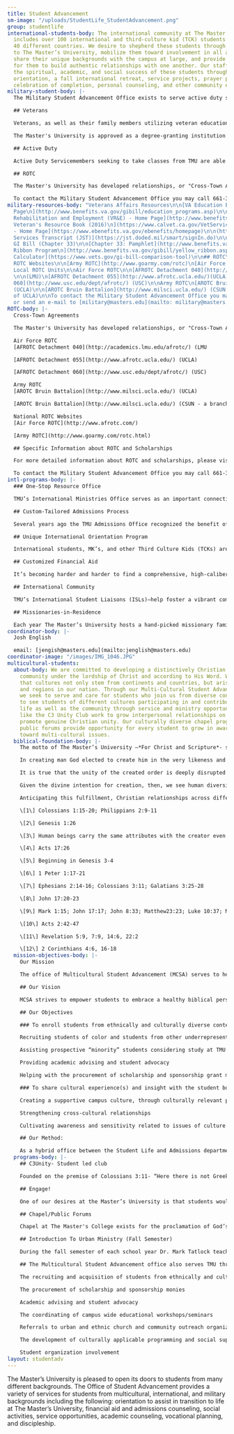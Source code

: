 ```yaml
---
title: Student Advancement
sm-image: "/uploads/StudentLife_StudentAdvancement.png"
group: studentlife
international-students-body: The international community at The Master’s University
  includes over 100 international and third-culture kid (TCK) students from nearly
  40 different countries. We desire to shepherd these students through their transition
  to The Master’s University, mobilize them toward involvement in all areas of campus,
  share their unique backgrounds with the campus at large, and provide opportunities
  for them to build authentic relationships with one another. Our staff actively promotes
  the spiritual, academic, and social success of these students through a pre-WOW
  orientation, a fall international retreat, service projects, prayer partners, a
  celebration of completion, personal counseling, and other community events.
military-student-body: |-
  The Military Student Advancement Office exists to serve active duty servicemembers, veterans, dependents, and ROTC students who are studying at The Master's University. Our office is staffed by veterans who support our military students by promoting community, Christian fellowship, and by offering encouragement as they transition into student life. Furthermore, we seek to provide opportunities for involvement in all areas of the campus through special events and forums. Our staff is also available to assist students in answering any questions regarding their military educational benefits.

  ## Veterans

  Veterans, as well as their family members utilizing veteran educational benefits, are encouraged to consider The Master's University as their school of choice. The Master's University was recently ranked [No. 20 in Best Colleges for Veterans in the Regional Universities West](http://archive.signalscv.com/archives/156660/).

  The Master's University is approved as a degree-granting institution for the attendance of veterans under Title 38 of the United States Code. This primarily includes the Montgomery GI Bill and Post-9/11 GI Bill, as well as provisions for transfer of entitlement of benefits to spouses or children. The Post 9/11 GI bill applies towards tuition and fees, provides an annual book stipend, as well as a monthly housing allowance. In addition, TMU participates in the Yellow Ribbon Program under the Post-9/11 GI Bill. TMU will contribute up to $10,000 towards tuition per year resulting in 100% coverage of tuition costs.

  ## Active Duty

  Active Duty Servicemembers seeking to take classes from TMU are able to utilize Tuition Assistance (TA) towards our online classes. Currently TMU accepts TA from the Air Force and Army.

  ## ROTC

  The Master's University has developed relationships, or "Cross-Town Agreements," with ROTC detachments at other nearby major state universities. These agreements allow students to attend The Master's University full-time while participating in ROTC at another local school. TMU students participating in ROTC may qualify for competitive scholarships covering up to full tuition. For a list of our affiliated schools and more information about ROTC, please click [here](http://www.masters.edu/student-life/student-advancement/military-students/rotc/).

  To contact the Military Student Advancement Office you may call 661-362-2814, or send an e-mail to \[military@masters.edu\](mailto: military@masters.edu).
military-resources-body: "Veterans Affairs Resources\n\n[VA Education Benefits - Home
  Page\n](http://www.benefits.va.gov/gibill/education_programs.asp)\n\n[VA Form Finder](http://www.va.gov/vaforms/)\n\n(http://www.benefits.va.gov/gibill/education_programs.asp)[Vocational
  Rehabilitation and Employment (VR&E) - Home Page](http://www.benefits.va.gov/vocrehab/index.asp)\n\n(http://www.benefits.va.gov/gibill/education_programs.asp)[California
  Veteran's Resource Book (2016)\n](https://www.calvet.ca.gov/VetServices/Documents/Veteran_%20Resource_%20Book_2016.pdf)[eBenefits
  - Home Page](https://www.ebenefits.va.gov/ebenefits/homepage)\n\n(http://www.benefits.va.gov/gibill/education_programs.asp)[Joint
  Services Transcript (JST)](https://jst.doded.mil/smart/signIn.do)\n\n## Post-9/11
  GI Bill (Chapter 33)\n\n[Chapter 33: Pamphlet](http://www.benefits.va.gov/gibill/docs/pamphlets/ch33_pamphlet.pdf)\n\n[Yellow
  Ribbon Program\n](http://www.benefits.va.gov/gibill/yellow_ribbon.asp)[GI Bill Benefits
  Calculator](https://www.vets.gov/gi-bill-comparison-tool)\n\n## ROTC\n\n### National
  ROTC Websites\n\n[Army ROTC](http://www.goarmy.com/rotc)\n[Air Force ROTC](http://www.afrotc.com/)\n\n###
  Local ROTC Units\n\nAir Force ROTC\n\n[AFROTC Detachment 040](http://academics.lmu.edu/afrotc/)
  \n\n(LMU)\n[AFROTC Detachment 055](http://www.afrotc.ucla.edu/)(UCLA)\n[AFROTC Detachment
  060](http://www.usc.edu/dept/afrotc/) (USC)\n\nArmy ROTC\n[AROTC Bruin Battalion](http://www.milsci.ucla.edu/)
  (UCLA)\n\n[AROTC Bruin Battalion](http://www.milsci.ucla.edu/) (CSUN - a branch
  of UCLA)\n\nTo contact the Military Student Advancement Office you may call 661-362-2814,
  or send an e-mail to [military@masters.edu](mailto: military@masters.edu)."
ROTC-body: |-
  Cross-Town Agreements

  The Master's University has developed relationships, or "Cross-Town Agreements" with other major state universities. These agreements are designed to give students the opportunity to join ROTC while studying full-time at The Master's University. Below is a list of ROTC units that TMU has agreements with:

  Air Force ROTC
  [AFROTC Detachment 040](http://academics.lmu.edu/afrotc/) (LMU

  [AFROTC Detachment 055](http://www.afrotc.ucla.edu/) (UCLA)

  [AFROTC Detachment 060](http://www.usc.edu/dept/afrotc/) (USC)

  Army ROTC
  [AROTC Bruin Battalion](http://www.milsci.ucla.edu/) (UCLA)

  [AROTC Bruin Battalion](http://www.milsci.ucla.edu/) (CSUN - a branch of UCLA)

  National ROTC Websites
  [Air Force ROTC](http://www.afrotc.com/)

  [Army ROTC](http://www.goarmy.com/rotc.html)

  ## Specific Information about ROTC and Scholarships

  For more detailed information about ROTC and scholarships, please visit our [Frequently Asked Questions](http://www.masters.edu/student-life/student-advancement/military-students/frequently-asked-questions/) and scroll down to the bottom of the page.

  To contact the Military Student Advancement Office you may call 661-362-2814, or send an e-mail to [military@masters.edu](mailto: military@masters.edu).
intl-programs-body: |-
  ### One-Stop Resource Office

  TMU’s International Ministries Office serves as an important connection point for international students and TCKs, starting at the application stage and continuing through to graduation and beyond. Experienced staff come alongside professors and residence life staff help meet the unique needs of students coming from a variety of cross-cultural backgrounds.

  ## Custom-Tailored Admissions Process

  Several years ago the TMU Admissions Office recognized the benefit of having an admissions counselor specifically dedicated to international students and other TCKs. The [international admissions staff](http://www.masters.edu/admissions/#intl) work with applicants and their families to ensure a smooth application process marked by open and consistent communication, whether a student is applying from Tokyo or Tulsa.

  ## Unique International Orientation Program

  International students, MK’s, and other Third Culture Kids (TCKs) are invited to participate in a strategic orientation program called “Passport to Master’s.” This two-day program takes place prior to the traditional Week of Welcome (a week-long orientation for all new students). By arriving early, students have the opportunity to discuss specific cultural issues, become acquainted with The Master’s University (TMU) campus, and meet other students from around the globe. Passport to Master’s involves various seminars and activities, and culminates with a special dinner reception for the new students and their family members.

  ## Customized Financial Aid

  It’s becoming harder and harder to find a comprehensive, high-caliber education founded upon a biblical worldview. In light of this, a quality education from The Master’s University has become more valuable than ever. It’s something worth investing in. International students and TCKs have proven to be an asset to the TMU campus and successful representatives of the college in their future endeavors. Consequently, The Master’s University has made a strong commitment to partner with these students and their families in funding this important investment. While TMU cannot provide a full scholarship to students, significant discounts may be obtained. Detailed information about scholarships and grants for international students can be found [here](/financial-aid/general-undergraduate).

  ## International Community

  TMU’s International Student Liaisons (ISLs)—help foster a vibrant community of international students and TCKs on campus. Through regular events and an annual retreat, international students and TCKs find opportunities to connect with each other and develop life-long friendships. Simultaneously, our ISLs help mobilize students to get involved in all areas of campus life: music, sports, leadership, outreach, etc…. The Master’s University does not believe in fostering international student or MK *cliques*—our approach is one of integration and support. In light of this, TMU has intentionally shifted away from offering segregated programs or housing for international students and TCKs.

  ## Missionaries-in-Residence

  Each year The Master’s University hosts a hand-picked missionary family (on furlough) living on campus (this could be you!). Their home—kitchen, fireplace, and all—is available to students who want to stop by. TMU’s Missionaries-in-Residence become a great asset not only to students currently pursuing global missions, but to international students and TCKs who just want to share their own experiences with someone, or seek a bit of extra advice.
coordinator-body: |-
  Josh English

  email: [jengish@masters.edu](mailto:jenglish@masters.edu)
coordinator-image: "/images/IMG_1046.JPG"
multicultural-students:
  about-body: We are committed to developing a distinctively Christian multi-cultural
    community under the lordship of Christ and according to His Word. We recognize
    that cultures not only stem from continents and countries, but arise within cities
    and regions in our nation. Through our Multi-Cultural Student Advancement Office,
    we seek to serve and care for students who join us from diverse contexts. We desire
    to see students of different cultures participating in and contributing to campus
    life as well as the community through service and ministry opportunities. Clubs
    like the C3 Unity Club work to grow interpersonal relationships on campus and
    promote genuine Christian unity. Our culturally diverse chapel program and on-campus
    public forums provide opportunity for every student to grow in awareness and compassion
    toward multi-cultural issues.
  biblical-foundation-body: |-
    The motto of The Master’s University –*For Christ and Scripture*- signifies our commitment to the reality of the universal lordship of Jesus Christ and the sufficiency of His Word. We are bound to this reality because of our anchoring in the Scriptures, which present Christ as Lord over all creation.[1] This confession of Christ’s preeminence gives TMU commanding reasons to welcome, affirm and celebrate diversities of gender, ethnicity, socioeconomic status, and culture in its population and programs.

    In creating man God elected to create him in the very likeness and image of Himself.[2] The Bible clearly points that all humans are made in the image of God. The image of God (*imago dei*) designates mankind as the image bearers of God, carrying the same attributes with their Creator.[3] This stems to every person from every tribe, tongue, and ethnicity that exists, since God made from one man every nation of mankind to live on all the face of the earth.[4] Understanding this then it is to be resolved that every human being possesses an inherent dignity, meaning, and worth –he or she being made in the *imago dei.*

    It is true that the unity of the created order is deeply disrupted by sin. Men and women, families, tribes, ethnicities, and nations have been set against one another, with differences among people often serving as a pretext for personal and systematic injustice.[5] Yet God has responded to the sin of prejudice and partiality not by abandoning His world, but by providing for its redemption[6] and reconciliation.[7] In consequence, a core value of the Christian church is unity. Jesus prayed that his followers might have complete unity so that the world might believe and know that he was sent by the Father.[8] God’s people are called to repent of sin, grow in grace, acknowledge and submit to truth, seek justice, show mercy, practice forgiveness, and go and make disciples of *all nations* [9] –all because of Christ’s atoning work by which, we’ve been *united* together in Him, and the power of sin has been broken.

    Given the divine intention for creation, then, we see human diversity as a feature of life worth savoring; a featured designed and embraced by God. The unity of the kingdom, attained and emulated on earth by Christian fellowship,[10] gladly acknowledges the variety of personal backgrounds, histories, and contexts out of which love, thanksgiving, and worship are rendered to God. The vision of heaven presented by the Apostle John in the book of Revelation is that of a diverse group of believers from every tribe, language, people and nation, who find their unity, not in similar cultural customs or linguistic patterns, but rather in their worship of the one and only King of kings and Lord of lords, the Lamb upon the throne, Jesus. [11]

    Anticipating this fulfillment, Christian relationships across differences are to be unbiased and impartial rather than repressive, joyful and loving rather than dismissive. Individuals must not be stigmatized for being different; rather within the church, diversity is a glorious property of the whole. *“We”* are a diverse body of many members, from various languages, cultures and continents, which have been *united together* in Christ eternally is the sentiment shared by all true Christians. This is only achievable through the gospel which gives us new eyes to see from the vantage point(s) of creation/redemption, to our future hope and glory.[12]

    \[1\] Colossians 1:15-20; Philippians 2:9-11

    \[2\] Genesis 1:26

    \[3\] Human beings carry the same attributes with the creator even though he is infinite and perfect, whereas we are finite by creation and imperfect because of the fall.

    \[4\] Acts 17:26

    \[5\] Beginning in Genesis 3-4

    \[6\] 1 Peter 1:17-21

    \[7\] Ephesians 2:14-16; Colossians 3:11; Galatians 3:25-28

    \[8\] John 17:20-23

    \[9\] Mark 1:15; John 17:17; John 8:33; Matthew23:23; Luke 10:37; Matthew 18:21-35; Matthew 28:19-20

    \[10\] Acts 2:42-47

    \[11\] Revelation 5:9, 7:9, 14:6, 22:2

    \[12\] 2 Corinthians 4:6, 16-18
  mission-objectives-body: |-
    Our Mission

    The office of Multicultural Student Advancement (MCSA) serves to help develop and maintain a distinctively Christian, diverse community at the Master’s College (TMU). We desire to see students, from different cultures and from various contexts, participating in and contributing to the overall educational experience of campus life at TMU.

    ## Our Vision

    MCSA strives to empower students to embrace a healthy biblical perspective of diversity, and achieve cultural competency, while motivating and teaching them to model love and unity that values the contributions of all people. This is achieved through the offering of programs and events that are affirming and supportive of the diverse ethnic and cultural realities of our world.

    ## Our Objectives

    ### To enroll students from ethnically and culturally diverse contexts:

    Recruiting students of color and students from other underrepresented groups

    Assisting prospective “minority” students considering study at TMU

    Providing academic advising and student advocacy

    Helping with the procurement of scholarship and sponsorship grant monies

    ### To share cultural experience(s) and insight with the student body that will assist in:

    Creating a supportive campus culture, through culturally relevant programs and events

    Strengthening cross-cultural relationships

    Cultivating awareness and sensitivity related to issues of culture and ethnicity

    ## Our Method:

    As a hybrid office between the Student Life and Admissions departments, MCSA specializes in both the recruitment and retention of students from among the diverse cultural contexts within the United States. Focusing on urban centers and the inner city, we seek to establish relationships with churches and leaders in these communities that will assist us in identifying “mission-match” recruits for TMU, while developing culturally applicable programming and social support for the underrepresented student population of our school.
  programs-body: |-
    ## C3Unity- Student led club

    Founded on the premise of Colossians 3:11- “Here there is not Greek and Jew, circumcised and uncircumcised, barbarian, Scythian, slave, free; but Christ is all, and in all”, C3Unity works to grow interpersonal relationships on campus and promote genuine Christian unity among the students of TMU. The club gives students an opportunity to interact and network with others from diverse contexts as well as to learn how they can live as effective Christian witnesses in a multicultural environment on the campus of TMU and around the world. Throughout the year C3Unity organizes events, field trips, forums, and workshops alongside the Student Life Staff, Associate Academic Dean, and Faculty. Be a part of [C3Unity - Join the Facebook Group](https://www.facebook.com/groups/220366394683071/ "C3Unity on Facebook")

    ## Engage!

    One of our desires at the Master’s University is that students would graduate with a deep commitment and affection for the local church. One of the ways that we stroke the fire of their hearts to that end is Engage! This fall outreach event is a ministry exposure designed to inspire and mobilize our students to serve with local churches. We cancel classes and break up into small teams to work with churches in: evangelism, children’s and youth outreach, college outreach, ethnic outreach, manual labor projects, sports outreach, music ministry, women’s ministry, ministry to the deaf and blind, and ministry to the elderly. [More about Engage! here...](/engage)

    ## Chapel/Public Forums

    Chapel at The Master's College exists for the proclamation of God’s Word to our campus community. Our culturally diverse chapel program throughout the year provides an opportunity for every student to grow in awareness and compassion toward multicultural issues. There are also on-campus public forums which serve to help students express the joys, concerns, struggles and triumphs that they see and experience. The goal is conscious cultivation of the Christian virtues of humility, discernment, courage, justice and love on our campus. [See Thabiti Anyabwile preach on "Ethnicity & the Mission of God" at the 2012 Truth & Life Conerence.](http://www.youtube.com/watch?v=4G4IYjxmKZc&list=PL6B5491A55AED1001&index=5&feature=plpp_video "Video on YouTube")

    ## Introduction To Urban Ministry (Fall Semester)

    During the fall semester of each school year Dr. Mark Tatlock teaches ‘Introduction to Urban Ministry,’ a class offered as part of fulfillment of cross cultural units in the traditional undergrad program. Intro to Urban Ministry is designed to expose students to the dynamics of inner city ministry by personally investigating how principles of missions are implemented in urban churches and ministries within the greater Los Angeles. The office of Multicultural Student Advancement assists Dr. Tatlock with instruction and weekly field trips to Urban Ministry sites throughout Los Angeles County.

    ## The Multicultural Student Advancement office also serves TMU through:

    The recruiting and acquisition of students from ethnically and culturally diverse contexts

    The procurement of scholarship and sponsorship monies

    Academic advising and student advocacy

    The coordinating of campus wide educational workshops/seminars

    Referrals to urban and ethnic church and community outreach organizations

    The development of culturally applicable programming and social support of underrepresented students

    Student organization involvement
layout: studentadv
---
```


The Master’s University is pleased to open its doors to students from many different backgrounds. The Office of Student Advancement provides a variety of services for students from multicultural, international, and military backgrounds including the following: orientation to assist in transition to life at The Master’s University, financial aid and admissions counseling, social activities, service opportunities, academic counseling, vocational planning, and discipleship.
